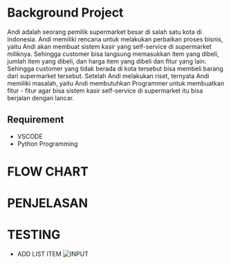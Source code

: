 # Background Project

Andi adalah seorang pemilik supermarket besar di salah satu kota di Indonesia. Andi memiliki
rencana untuk melakukan perbaikan proses bisnis, yaitu Andi akan membuat sistem kasir yang
self-service di supermarket miliknya. Sehingga customer bisa langsung memasukkan item yang
dibeli, jumlah item yang dibeli, dan harga item yang dibeli dan fitur yang lain.
Sehingga customer yang tidak berada di kota tersebut bisa membeli barang dari supermarket
tersebut. Setelah Andi melakukan riset, ternyata Andi memiliki masalah, yaitu Andi
membutuhkan Programmer untuk membuatkan fitur - fitur agar bisa sistem kasir self-service di
supermarket itu bisa berjalan dengan lancar.

## Requirement 
  - VSCODE
  - Python Programming
  
# FLOW CHART

# PENJELASAN

# TESTING
 - ADD LIST ITEM
 ![INPUT](https://user-images.githubusercontent.com/116862353/213503565-c56a9886-1892-4941-882c-ede650c2aa05.png)
